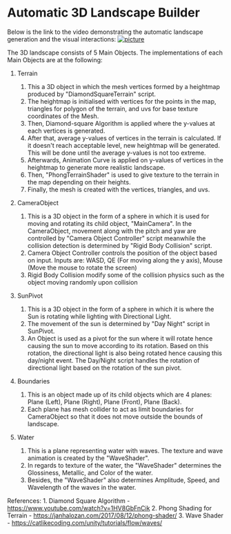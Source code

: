 # Automatic 3D Landscape Builder

Below is the link to the video demonstrating the automatic landscape generation and the visual interactions:
[![picture](readme-img/picture.png)](http://www.youtube.com/watch?v=lFDNwI_1yHk "Automatic 3D Landscape Builder")

The 3D landscape consists of 5 Main Objects. The implementations of each Main Objects are at the following:

1. Terrain
	1. This a 3D object in which the mesh vertices formed by a heightmap produced by "DiamondSquareTerrain" script.
	2. The heightmap is initialised with vertices for the points in the map, triangles for polygon of the terrain, and uvs for base texture coordinates of the Mesh.
	3. Then, Diamond-square Algorithm is applied where the y-values at each vertices is generated.
	4. After that, average y-values of vertices in the terrain is calculated. If it doesn't reach acceptable level, new heightmap will be generated. This will be done until the average y-values is not too extreme.
	5. Afterwards, Animation Curve is applied on y-values of vertices in the heightmap to generate more realistic landscape.
	6. Then, "PhongTerrainShader" is used to give texture to the terrain in the map depending on their heights.
	7. Finally, the mesh is created with the vertices, triangles, and uvs.

2. CameraObject
	1. This is a 3D object in the form of a sphere in which it is used for moving and rotating its child object, "MainCamera".
In the CameraObject, movement along with the pitch and yaw are controlled by "Camera Object Controller" script meanwhile the collision detection is determined by "Rigid Body Collision" script.
	2. Camera Object Controller controls the position of the object based on input. Inputs are: WASD, QE (For moving along the y axis), Mouse (Move the mouse to rotate the screen)
	3. Rigid Body Collision modify some of the collision physics such as the object moving randomly upon collision

3. SunPivot
	1. This is a 3D object in the form of a sphere in which it is where the Sun is rotating while lighting with Directional Light.
	2. The movement of the sun is determined by "Day Night" script in SunPivot.
	3. An Object is used as a pivot for the sun where it will rotate hence causing the sun to move according to its rotation. Based on this rotation, the directional light is also being rotated hence causing this day/night event. The Day/Night script handles the rotation of directional light based on the rotation of the sun pivot.

4. Boundaries
	1. This is an object made up of its child objects which are 4 planes: Plane (Left), Plane (Right), Plane (Front), Plane (Back).
	2. Each plane has mesh collider to act as limit boundaries for CameraObject so that it does not move outside the bounds of landscape.

5. Water
	1. This is a plane representing water with waves. The texture and wave animation is created by the "WaveShader".
	2. In regards to texture of the water, the "WaveShader" determines the Glossiness, Metallic, and Color of the water.
	3. Besides, the "WaveShader" also determines Amplitude, Speed, and Wavelength of the waves in the water. 

References:
	1. Diamond Square Algorithm - https://www.youtube.com/watch?v=1HV8GbFnCik
	2. Phong Shading for Terrain - https://janhalozan.com/2017/08/12/phong-shader/
	3. Wave Shader - https://catlikecoding.com/unity/tutorials/flow/waves/

